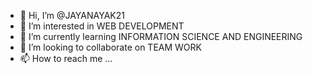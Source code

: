 - 👋 Hi, I’m @JAYANAYAK21
- 👀 I’m interested in WEB DEVELOPMENT
- 🌱 I’m currently learning INFORMATION SCIENCE AND ENGINEERING
- 💞️ I’m looking to collaborate on TEAM WORK
- 📫 How to reach me ...

<!---
JAYANAYAK21/JAYANAYAK21 is a ✨ special ✨ repository because its `README.md` (this file) appears on your GitHub profile.
You can click the Preview link to take a look at your changes.
--->
